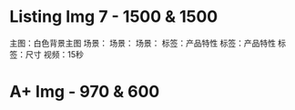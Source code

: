 # Listing Img 7 - 1500 & 1500
主图：白色背景主图
场景：
场景：
场景：
标签：产品特性
标签：产品特性
标签：尺寸
视频：15秒

# A+ Img - 970 & 600
